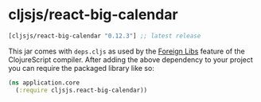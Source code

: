 # cljsjs/react-big-calendar
[](dependency)
```clojure
[cljsjs/react-big-calendar "0.12.3"] ;; latest release
```
[](/dependency)

This jar comes with `deps.cljs` as used by the [Foreign Libs][flibs] feature
of the ClojureScript compiler. After adding the above dependency to your project
you can require the packaged library like so:

```clojure
(ns application.core
  (:require cljsjs.react-big-calendar))
```
[flibs]: https://github.com/clojure/clojurescript/wiki/Packaging-Foreign-Dependencies
